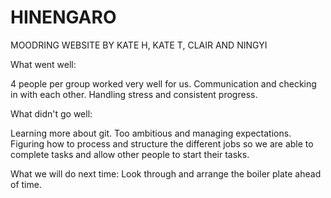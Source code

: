 # HINENGARO


MOODRING WEBSITE BY KATE H, KATE T, CLAIR AND NINGYI

What went well:

4 people per group worked very well for us.
Communication and checking in with each other.
Handling stress and consistent progress.

What didn't go well:

Learning more about git.
Too ambitious and managing expectations.
Figuring how to process and structure the different jobs so we are able to complete tasks and allow other people to start their tasks.

What we will do next time:
Look through and arrange the boiler plate ahead of time.


